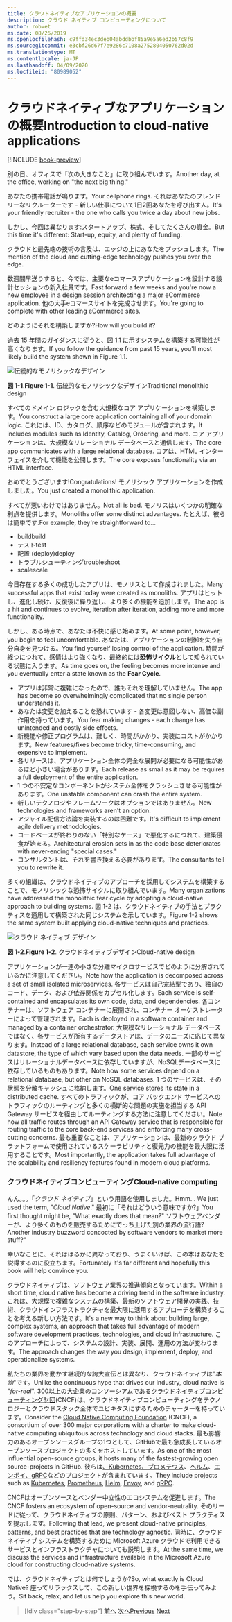 ```yaml
---
title: クラウドネイティブなアプリケーションの概要
description: クラウド ネイティブ コンピューティングについて
author: robvet
ms.date: 08/26/2019
ms.openlocfilehash: c9ffd34ec3deb04abddbbf85a9e5a6ed2b57c8f9
ms.sourcegitcommit: e3cbf26d67f7e9286c7108a2752804050762d02d
ms.translationtype: MT
ms.contentlocale: ja-JP
ms.lasthandoff: 04/09/2020
ms.locfileid: "80989052"
---
```

# <a name="introduction-to-cloud-native-applications"></a><span data-ttu-id="9990d-103">クラウドネイティブなアプリケーションの概要</span><span class="sxs-lookup"><span data-stu-id="9990d-103">Introduction to cloud-native applications</span></span>

[!INCLUDE [book-preview](../../../includes/book-preview.md)]

<span data-ttu-id="9990d-104">別の日、オフィスで「次の大きなこと」に取り組んでいます。</span><span class="sxs-lookup"><span data-stu-id="9990d-104">Another day, at the office, working on "the next big thing."</span></span>

<span data-ttu-id="9990d-105">あなたの携帯電話が鳴ります。</span><span class="sxs-lookup"><span data-stu-id="9990d-105">Your cellphone rings.</span></span> <span data-ttu-id="9990d-106">それはあなたのフレンドリーなリクルーターです - 新しい仕事について1日2回あなたを呼び出す人。</span><span class="sxs-lookup"><span data-stu-id="9990d-106">It's your friendly recruiter - the one who calls you twice a day about new jobs.</span></span>

<span data-ttu-id="9990d-107">しかし、今回は異なります:スタートアップ、株式、そしてたくさんの資金。</span><span class="sxs-lookup"><span data-stu-id="9990d-107">But this time it's different: Start-up, equity, and plenty of funding.</span></span>

<span data-ttu-id="9990d-108">クラウドと最先端の技術の言及は、エッジの上にあなたをプッシュします。</span><span class="sxs-lookup"><span data-stu-id="9990d-108">The mention of the cloud and cutting-edge technology pushes you over the edge.</span></span>

<span data-ttu-id="9990d-109">数週間早送りすると、今では、主要なeコマースアプリケーションを設計する設計セッションの新入社員です。</span><span class="sxs-lookup"><span data-stu-id="9990d-109">Fast forward a few weeks and you're now a new employee in a design session architecting a major eCommerce application.</span></span> <span data-ttu-id="9990d-110">他の大手eコマースサイトを完成させます。</span><span class="sxs-lookup"><span data-stu-id="9990d-110">You're going to complete with other leading eCommerce sites.</span></span>

<span data-ttu-id="9990d-111">どのようにそれを構築しますか?</span><span class="sxs-lookup"><span data-stu-id="9990d-111">How will you build it?</span></span>

<span data-ttu-id="9990d-112">過去 15 年間のガイダンスに従うと、図 1.1 に示すシステムを構築する可能性が高くなります。</span><span class="sxs-lookup"><span data-stu-id="9990d-112">If you follow the guidance from past 15 years, you'll most likely build the system shown in Figure 1.1.</span></span>

![伝統的なモノリシックなデザイン](./media/monolithic-design.png)

<span data-ttu-id="9990d-114">**図 1-1**.</span><span class="sxs-lookup"><span data-stu-id="9990d-114">**Figure 1-1**.</span></span> <span data-ttu-id="9990d-115">伝統的なモノリシックなデザイン</span><span class="sxs-lookup"><span data-stu-id="9990d-115">Traditional monolithic design</span></span>

<span data-ttu-id="9990d-116">すべてのドメイン ロジックを含む大規模なコア アプリケーションを構築します。</span><span class="sxs-lookup"><span data-stu-id="9990d-116">You construct a large core application containing all of your domain logic.</span></span> <span data-ttu-id="9990d-117">これには、ID、カタログ、順序などのモジュールが含まれます。</span><span class="sxs-lookup"><span data-stu-id="9990d-117">It includes modules such as Identity, Catalog, Ordering, and more.</span></span> <span data-ttu-id="9990d-118">コア アプリケーションは、大規模なリレーショナル データベースと通信します。</span><span class="sxs-lookup"><span data-stu-id="9990d-118">The core app communicates with a large relational database.</span></span> <span data-ttu-id="9990d-119">コアは、HTML インターフェイスを介して機能を公開します。</span><span class="sxs-lookup"><span data-stu-id="9990d-119">The core exposes functionality via an HTML interface.</span></span>

<span data-ttu-id="9990d-120">おめでとうございます!</span><span class="sxs-lookup"><span data-stu-id="9990d-120">Congratulations!</span></span>  <span data-ttu-id="9990d-121">モノリシック アプリケーションを作成しました。</span><span class="sxs-lookup"><span data-stu-id="9990d-121">You just created a monolithic application.</span></span>

<span data-ttu-id="9990d-122">すべてが悪いわけではありません。</span><span class="sxs-lookup"><span data-stu-id="9990d-122">Not all is bad.</span></span> <span data-ttu-id="9990d-123">モノリスはいくつかの明確な利点を提供します。</span><span class="sxs-lookup"><span data-stu-id="9990d-123">Monoliths offer some distinct advantages.</span></span> <span data-ttu-id="9990d-124">たとえば、彼らは簡単です.</span><span class="sxs-lookup"><span data-stu-id="9990d-124">For example, they're straightforward to...</span></span>

- <span data-ttu-id="9990d-125">build</span><span class="sxs-lookup"><span data-stu-id="9990d-125">build</span></span>
- <span data-ttu-id="9990d-126">テスト</span><span class="sxs-lookup"><span data-stu-id="9990d-126">test</span></span>
- <span data-ttu-id="9990d-127">配置 (deploy)</span><span class="sxs-lookup"><span data-stu-id="9990d-127">deploy</span></span>
- <span data-ttu-id="9990d-128">トラブルシューティング</span><span class="sxs-lookup"><span data-stu-id="9990d-128">troubleshoot</span></span>
- <span data-ttu-id="9990d-129">scale</span><span class="sxs-lookup"><span data-stu-id="9990d-129">scale</span></span>

<span data-ttu-id="9990d-130">今日存在する多くの成功したアプリは、モノリスとして作成されました。</span><span class="sxs-lookup"><span data-stu-id="9990d-130">Many successful apps that exist today were created as monoliths.</span></span> <span data-ttu-id="9990d-131">アプリはヒットし、進化し続け、反復後に繰り返し、より多くの機能を追加します。</span><span class="sxs-lookup"><span data-stu-id="9990d-131">The app is a hit and continues to evolve, iteration after iteration, adding more and more functionality.</span></span>

<span data-ttu-id="9990d-132">しかし、ある時点で、あなたは不快に感じ始めます。</span><span class="sxs-lookup"><span data-stu-id="9990d-132">At some point, however, you begin to feel uncomfortable.</span></span> <span data-ttu-id="9990d-133">あなたは、アプリケーションの制御を失う自分自身を見つける。</span><span class="sxs-lookup"><span data-stu-id="9990d-133">You find yourself losing control of the application.</span></span> <span data-ttu-id="9990d-134">時間が経つにつれて、感情はより強くなり、最終的には**恐怖サイクル**として知られている状態に入ります。</span><span class="sxs-lookup"><span data-stu-id="9990d-134">As time goes on, the feeling becomes more intense and you eventually enter a state known as the **Fear Cycle**.</span></span>

- <span data-ttu-id="9990d-135">アプリは非常に複雑になったので、誰もそれを理解していません。</span><span class="sxs-lookup"><span data-stu-id="9990d-135">The app has become so overwhelmingly complicated that no single person understands it.</span></span>
- <span data-ttu-id="9990d-136">あなたは変更を加えることを恐れています - 各変更は意図しない、高価な副作用を持っています。</span><span class="sxs-lookup"><span data-stu-id="9990d-136">You fear making changes - each change has unintended and costly side effects.</span></span>
- <span data-ttu-id="9990d-137">新機能や修正プログラムは、難しく、時間がかかり、実装にコストがかかります。</span><span class="sxs-lookup"><span data-stu-id="9990d-137">New features/fixes become tricky, time-consuming, and expensive to implement.</span></span>
- <span data-ttu-id="9990d-138">各リリースは、アプリケーション全体の完全な展開が必要になる可能性があるほど小さい場合があります。</span><span class="sxs-lookup"><span data-stu-id="9990d-138">Each release as small as it may be requires a full deployment of the entire application.</span></span>
- <span data-ttu-id="9990d-139">1 つの不安定なコンポーネントがシステム全体をクラッシュさせる可能性があります。</span><span class="sxs-lookup"><span data-stu-id="9990d-139">One unstable component can crash the entire system.</span></span>
- <span data-ttu-id="9990d-140">新しいテクノロジやフレームワークはオプションではありません。</span><span class="sxs-lookup"><span data-stu-id="9990d-140">New technologies and frameworks aren't an option.</span></span>
- <span data-ttu-id="9990d-141">アジャイル配信方法論を実装するのは困難です。</span><span class="sxs-lookup"><span data-stu-id="9990d-141">It's difficult to implement agile delivery methodologies.</span></span>
- <span data-ttu-id="9990d-142">コードベースが終わりのない「特別なケース」で悪化するにつれて、建築侵食が始まる。</span><span class="sxs-lookup"><span data-stu-id="9990d-142">Architectural erosion sets in as the code base deteriorates with never-ending "special cases."</span></span>
- <span data-ttu-id="9990d-143">コンサルタントは、それを書き換える必要があります。</span><span class="sxs-lookup"><span data-stu-id="9990d-143">The consultants tell you to rewrite it.</span></span>

<span data-ttu-id="9990d-144">多くの組織は、クラウドネイティブのアプローチを採用してシステムを構築することで、モノリシックな恐怖サイクルに取り組んでいます。</span><span class="sxs-lookup"><span data-stu-id="9990d-144">Many organizations have addressed the monolithic fear cycle by adopting a cloud-native approach to building systems.</span></span> <span data-ttu-id="9990d-145">図 1-2 は、クラウドネイティブの手法とプラクティスを適用して構築された同じシステムを示しています。</span><span class="sxs-lookup"><span data-stu-id="9990d-145">Figure 1-2 shows the same system built applying cloud-native techniques and practices.</span></span>

![クラウド ネイティブ デザイン](./media/cloud-native-design.png)

<span data-ttu-id="9990d-147">**図 1-2**.</span><span class="sxs-lookup"><span data-stu-id="9990d-147">**Figure 1-2**.</span></span> <span data-ttu-id="9990d-148">クラウドネイティブデザイン</span><span class="sxs-lookup"><span data-stu-id="9990d-148">Cloud-native design</span></span>

<span data-ttu-id="9990d-149">アプリケーションが一連の小さな分離マイクロサービスでどのように分解されているかに注意してください。</span><span class="sxs-lookup"><span data-stu-id="9990d-149">Note how the application is decomposed across a set of small isolated microservices.</span></span> <span data-ttu-id="9990d-150">各サービスは自己完結型であり、独自のコード、データ、および依存関係をカプセル化します。</span><span class="sxs-lookup"><span data-stu-id="9990d-150">Each service is self-contained and encapsulates its own code, data, and dependencies.</span></span> <span data-ttu-id="9990d-151">各コンテナーは、ソフトウェア コンテナーに展開され、コンテナー オーケストレーターによって管理されます。</span><span class="sxs-lookup"><span data-stu-id="9990d-151">Each is deployed in a software container and managed by a container orchestrator.</span></span> <span data-ttu-id="9990d-152">大規模なリレーショナル データベースではなく、各サービスが所有するデータストアは、データのニーズに応じて異なります。</span><span class="sxs-lookup"><span data-stu-id="9990d-152">Instead of a large relational database, each service owns it own datastore, the type of which vary based upon the data needs.</span></span> <span data-ttu-id="9990d-153">一部のサービスはリレーショナルデータベースに依存していますが、NoSQLデータベースに依存しているものもあります。</span><span class="sxs-lookup"><span data-stu-id="9990d-153">Note how some services depend on a relational database, but other on NoSQL databases.</span></span> <span data-ttu-id="9990d-154">1 つのサービスは、その状態を分散キャッシュに格納します。</span><span class="sxs-lookup"><span data-stu-id="9990d-154">One service stores its state in a distributed cache.</span></span> <span data-ttu-id="9990d-155">すべてのトラフィックが、コア バックエンド サービスへのトラフィックのルーティングと多くの横断的な問題の実施を担当する API Gateway サービスを経由してルーティングする方法に注意してください。</span><span class="sxs-lookup"><span data-stu-id="9990d-155">Note how all traffic routes through an API Gateway service that is responsible for routing traffic to the core back-end services  and enforcing many cross-cutting concerns.</span></span> <span data-ttu-id="9990d-156">最も重要なことは、アプリケーションは、最新のクラウド プラットフォームで使用されているスケーラビリティと復元力の機能を最大限に活用することです。</span><span class="sxs-lookup"><span data-stu-id="9990d-156">Most importantly, the application takes full advantage of the scalability and resiliency features found in modern cloud platforms.</span></span>

### <a name="cloud-native-computing"></a><span data-ttu-id="9990d-157">クラウドネイティブコンピューティング</span><span class="sxs-lookup"><span data-stu-id="9990d-157">Cloud-native computing</span></span>

<span data-ttu-id="9990d-158">んん。。。「*クラウド ネイティブ*」という用語を使用しました。</span><span class="sxs-lookup"><span data-stu-id="9990d-158">Hmm... We just used the term, "*Cloud Native*."</span></span> <span data-ttu-id="9990d-159">最初に「それはどういう意味ですか?」</span><span class="sxs-lookup"><span data-stu-id="9990d-159">You first thought might be, "What exactly does that mean?"</span></span> <span data-ttu-id="9990d-160">ソフトウェアベンダーが、より多くのものを販売するためにでっち上げた別の業界の流行語?</span><span class="sxs-lookup"><span data-stu-id="9990d-160">Another industry buzzword concocted by software vendors to market more stuff?"</span></span>

<span data-ttu-id="9990d-161">幸いなことに、それははるかに異なっており、うまくいけば、この本はあなたを説得するのに役立ちます。</span><span class="sxs-lookup"><span data-stu-id="9990d-161">Fortunately it's far different and hopefully this book will help convince you.</span></span>

<span data-ttu-id="9990d-162">クラウドネイティブは、ソフトウェア業界の推進傾向となっています。</span><span class="sxs-lookup"><span data-stu-id="9990d-162">Within a short time, cloud native has become a driving trend in the software industry.</span></span> <span data-ttu-id="9990d-163">これは、大規模で複雑なシステムの構築、最新のソフトウェア開発の実践、技術、クラウドインフラストラクチャを最大限に活用するアプローチを構築することを考える新しい方法です。</span><span class="sxs-lookup"><span data-stu-id="9990d-163">It's a new way to think about building large, complex systems, an approach that takes full advantage of modern software development practices, technologies, and cloud infrastructure.</span></span> <span data-ttu-id="9990d-164">このアプローチによって、システムの設計、実装、展開、運用の方法が変わります。</span><span class="sxs-lookup"><span data-stu-id="9990d-164">The approach changes the way you design, implement, deploy, and operationalize systems.</span></span>

<span data-ttu-id="9990d-165">私たちの業界を動かす継続的な誇大宣伝とは異なり、クラウドネイティブは"*本物*"です。</span><span class="sxs-lookup"><span data-stu-id="9990d-165">Unlike the continuous hype that drives our industry, cloud native is "*for-real*".</span></span> <span data-ttu-id="9990d-166">300以上の大企業のコンソーシアムである[クラウドネイティブコンピューティング財団](https://www.cncf.io/)(CNCF)は、クラウドネイティブコンピューティングをテクノロジーとクラウドスタック全体でユビキタスにするためのチャーターを持っています。</span><span class="sxs-lookup"><span data-stu-id="9990d-166">Consider the [Cloud Native Computing Foundation](https://www.cncf.io/) (CNCF), a consortium of over 300 major corporations with a charter to make cloud-native computing ubiquitous across technology and cloud stacks.</span></span> <span data-ttu-id="9990d-167">最も影響力のあるオープンソースグループの1つとして、GitHubで最も急成長しているオープンソースプロジェクトの多くをホストしています。</span><span class="sxs-lookup"><span data-stu-id="9990d-167">As one of the most influential open-source groups, it hosts many of the fastest-growing open source-projects in GitHub.</span></span> <span data-ttu-id="9990d-168">彼らは[、Kubernetes、](https://kubernetes.io/)[プロメテウス](https://prometheus.io/)、[ヘルム](https://helm.sh/)、[エンボイ](https://www.envoyproxy.io/)[、gRPC](https://grpc.io/)などのプロジェクトが含まれています。</span><span class="sxs-lookup"><span data-stu-id="9990d-168">They include projects such as [Kubernetes](https://kubernetes.io/), [Prometheus](https://prometheus.io/), [Helm](https://helm.sh/), [Envoy](https://www.envoyproxy.io/), and [gRPC](https://grpc.io/).</span></span>

<span data-ttu-id="9990d-169">CNCFはオープンソースとベンダー中立性のエコシステムを促進します。</span><span class="sxs-lookup"><span data-stu-id="9990d-169">The CNCF fosters an ecosystem of open-source and vendor-neutrality.</span></span> <span data-ttu-id="9990d-170">そのリードに従って、クラウドネイティブの原則、パターン、およびベスト プラクティスを提示します。</span><span class="sxs-lookup"><span data-stu-id="9990d-170">Following that lead, we present cloud-native principles, patterns, and best practices that are technology agnostic.</span></span> <span data-ttu-id="9990d-171">同時に、クラウド ネイティブ システムを構築するために Microsoft Azure クラウドで利用できるサービスとインフラストラクチャについても説明します。</span><span class="sxs-lookup"><span data-stu-id="9990d-171">At the same time, we discuss the services and infrastructure available in the Microsoft Azure cloud for constructing cloud-native systems.</span></span>

<span data-ttu-id="9990d-172">では、クラウドネイティブとは何でしょうか?</span><span class="sxs-lookup"><span data-stu-id="9990d-172">So, what exactly is Cloud Native?</span></span> <span data-ttu-id="9990d-173">座ってリラックスして、この新しい世界を探検するのを手伝ってみよう。</span><span class="sxs-lookup"><span data-stu-id="9990d-173">Sit back, relax, and let us help you explore this new world.</span></span>

>[!div class="step-by-step"]
><span data-ttu-id="9990d-174">[前へ](index.md)
>[次へ](definition.md)</span><span class="sxs-lookup"><span data-stu-id="9990d-174">[Previous](index.md)
[Next](definition.md)</span></span>

